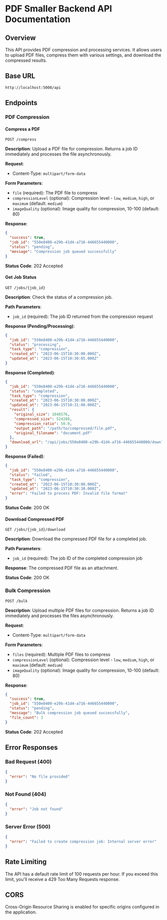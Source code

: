 # PDF Smaller Backend API Documentation

## Overview

This API provides PDF compression and processing services. It allows users to upload PDF files, compress them with various settings, and download the compressed results.

## Base URL

```
http://localhost:5000/api
```

## Endpoints

### PDF Compression

#### Compress a PDF

```
POST /compress
```

**Description**: Upload a PDF file for compression. Returns a job ID immediately and processes the file asynchronously.

**Request**:
- Content-Type: `multipart/form-data`

**Form Parameters**:
- `file` (required): The PDF file to compress
- `compressionLevel` (optional): Compression level - `low`, `medium`, `high`, or `maximum` (default: `medium`)
- `imageQuality` (optional): Image quality for compression, 10-100 (default: 80)

**Response**:
```json
{
  "success": true,
  "job_id": "550e8400-e29b-41d4-a716-446655440000",
  "status": "pending",
  "message": "Compression job queued successfully"
}
```

**Status Code**: 202 Accepted

#### Get Job Status

```
GET /jobs/{job_id}
```

**Description**: Check the status of a compression job.

**Path Parameters**:
- `job_id` (required): The job ID returned from the compression request

**Response (Pending/Processing)**:
```json
{
  "job_id": "550e8400-e29b-41d4-a716-446655440000",
  "status": "processing",
  "task_type": "compression",
  "created_at": "2023-06-15T10:30:00.000Z",
  "updated_at": "2023-06-15T10:30:05.000Z"
}
```

**Response (Completed)**:
```json
{
  "job_id": "550e8400-e29b-41d4-a716-446655440000",
  "status": "completed",
  "task_type": "compression",
  "created_at": "2023-06-15T10:30:00.000Z",
  "updated_at": "2023-06-15T10:31:00.000Z",
  "result": {
    "original_size": 1048576,
    "compressed_size": 524288,
    "compression_ratio": 50.0,
    "output_path": "/path/to/compressed/file.pdf",
    "original_filename": "document.pdf"
  },
  "download_url": "/api/jobs/550e8400-e29b-41d4-a716-446655440000/download"
}
```

**Response (Failed)**:
```json
{
  "job_id": "550e8400-e29b-41d4-a716-446655440000",
  "status": "failed",
  "task_type": "compression",
  "created_at": "2023-06-15T10:30:00.000Z",
  "updated_at": "2023-06-15T10:30:30.000Z",
  "error": "Failed to process PDF: Invalid file format"
}
```

**Status Code**: 200 OK

#### Download Compressed PDF

```
GET /jobs/{job_id}/download
```

**Description**: Download the compressed PDF file for a completed job.

**Path Parameters**:
- `job_id` (required): The job ID of the completed compression job

**Response**: The compressed PDF file as an attachment.

**Status Code**: 200 OK

### Bulk Compression

```
POST /bulk
```

**Description**: Upload multiple PDF files for compression. Returns a job ID immediately and processes the files asynchronously.

**Request**:
- Content-Type: `multipart/form-data`

**Form Parameters**:
- `files` (required): Multiple PDF files to compress
- `compressionLevel` (optional): Compression level - `low`, `medium`, `high`, or `maximum` (default: `medium`)
- `imageQuality` (optional): Image quality for compression, 10-100 (default: 80)

**Response**:
```json
{
  "success": true,
  "job_id": "550e8400-e29b-41d4-a716-446655440000",
  "status": "pending",
  "message": "Bulk compression job queued successfully",
  "file_count": 3
}
```

**Status Code**: 202 Accepted

## Error Responses

### Bad Request (400)

```json
{
  "error": "No file provided"
}
```

### Not Found (404)

```json
{
  "error": "Job not found"
}
```

### Server Error (500)

```json
{
  "error": "Failed to create compression job: Internal server error"
}
```

## Rate Limiting

The API has a default rate limit of 100 requests per hour. If you exceed this limit, you'll receive a 429 Too Many Requests response.

## CORS

Cross-Origin Resource Sharing is enabled for specific origins configured in the application.
